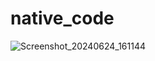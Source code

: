 # native_code

![Screenshot_20240624_161144](https://github.com/elbek-salimov/native_code/assets/134255816/33392df2-6ef9-4281-842d-9ca8d9ee3649)
